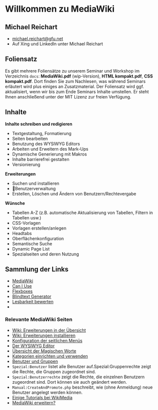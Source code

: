 # Willkommen zu MediaWiki

## Michael Reichart
- michael.reichart@gfu.net
- Auf Xing und LinkedIn unter Michael Reichart

## Foliensatz
Es gibt mehrere Foliensätze zu unserem Seminar und Workshop im Verzeichnis `docs`: **MediaWiki.pdf** (wip-Version), **HTML kompakt.pdf**, **CSS kompakt.pdf**. Dort finden Sie zum Nachlesen, was während Seminars erläutert wird plus einiges an Zusatzmaterial. Der Foliensatz wird ggf. aktualisiert, wenn wir bis zum Ende Seminars Inhalte umstellen. Er steht Ihnen anschließend unter der MIT Lizenz zur freien Verfügung.

## Inhalte

**Inhalte schreiben und redigieren**
- Textgestaltung, Formatierung
- Seiten bearbeiten 
- Benutzung des WYSIWYG Editors
- Arbeiten und Erweitern des Mark-Ups
- Dynamische Generierung mit Makros
- Inhalte barrierefrei gestalten
- Versionierung

**Erweiterungen**
- Suchen und installieren
- Benutzerverwaltung
- Erstellen, Löschen und Ändern von Benutzern/Rechtevergabe

**Wünsche**
- Tabellen A-Z (z.B. automatische Aktualisierung von Tabellen, Filtern in Tabellen usw.)
- CSS-Vorlagen
- Vorlagen erstellen/anlegen
- Headtabs
- Oberflächenkonfiguration
- Semantische Suche
- Dynamic Page List
- Spezialseiten und deren Nutzung

## Sammlung der Links
- [MediaWiki](https://mediawiki.org)
- [Can I Use](https://caniuse.com/)
- [Flexboxes](https://css-tricks.com/snippets/css/a-guide-to-flexbox/)
- [Blindtext Generator](https://loremipsum.de/)
- [Lesbarkeit bewerten](http://leichtlesbar.ch/html/)
- 

### Relevante MediaWiki Seiten
- [Wiki: Erweiterungen in der Übersicht](https://www.mediawiki.org/wiki/Special:ExtensionDistributor)
- [Wiki: Erweiterungen installieren](https://www.mediawiki.org/wiki/Manual:Extensions)
- [Konfiguration der seitlichen Menüs](MediaWiki:Sidebar)
- [Der WYSIWYG Editor](https://www.mediawiki.org/wiki/WYSIWYG_editor)
- [Übersicht der Magischen Worte](https://www.mediawiki.org/wiki/Help:Magic_words/de)
- [Kategorien einrichten und verwenden](https://www.mediawiki.org/wiki/Help:Categories)
- [Benutzer und Gruppen](https://www.mediawiki.org/wiki/Help:User_rights_and_groups/)
- ``Spezial:Benutzer`` listet alle Benutzer auf.Spezial:Gruppenrechte zeigt die Rechte, die Gruppen zugeordnet sind.
- ``Spezial:Benutzerrechte`` zeigt die Rechte, die einzelnen Benutzern zugeordnet sind. Dort können sie auch geändert werden.
- ``Manual:CreateAndPromote.php`` beschreibt, wie (ohne Anmeldung) neue Benutzer angelegt werden können.
- [Einige Tutorials bei WikiMedia](https://www.mediawiki.org/wiki/Category:Tutorials/)
- [MediaWiki erweitern?](https://www.mediawiki.org/wiki/How_to_become_a_MediaWiki_hacker/de)